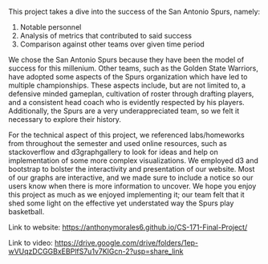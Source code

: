 This project takes a dive into the success of the San Antonio Spurs, namely:

1. Notable personnel
2. Analysis of metrics that contributed to said success
3. Comparison against other teams over given time period

We chose the San Antonio Spurs because they have been the model of success for this millenium. Other teams, such as the Golden State Warriors,
have adopted some aspects of the Spurs organization which have led to multiple championships. These aspects include, but are not limited to, a defensive minded gameplan,
cultivation of roster through drafting players, and a consistent head coach who is evidently respected by his players. Additionally, the Spurs are a very underappreciated team,
so we felt it necessary to explore their history. 

For the technical aspect of this project, we referenced labs/homeworks from throughout the semester and used online resources, such as stackoverflow and d3graphgallery to look for ideas
and help on implementation of some more complex visualizations. We employed d3 and bootstrap to bolster the interactivity and presentation of our website. Most of our graphs are interactive, and we made sure to include a notice so our users know when there is more information to uncover. We hope you enjoy this project as much as we enjoyed implementing it; our team
felt that it shed some light on the effective yet understated way the Spurs play basketball.

Link to website: https://anthonymorales6.github.io/CS-171-Final-Project/

Link to video: https://drive.google.com/drive/folders/1ep-wVUqzDCGGBxEBPlfS7u1v7KlGcn-2?usp=share_link
